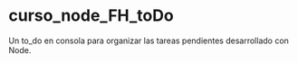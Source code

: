 # curso_node_FH_toDo
Un to_do en consola para organizar las tareas pendientes desarrollado con Node.
